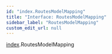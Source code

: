```yaml
---
id: "index.RoutesModelMapping"
title: "Interface: RoutesModelMapping"
sidebar_label: "RoutesModelMapping"
custom_edit_url: null
---
```


[index](../modules/).RoutesModelMapping
